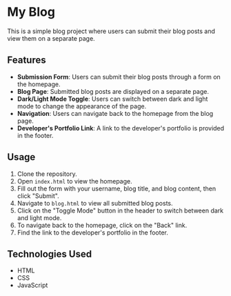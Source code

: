 # My Blog

This is a simple blog project where users can submit their blog posts and view them on a separate page.

## Features

- **Submission Form**: Users can submit their blog posts through a form on the homepage.
- **Blog Page**: Submitted blog posts are displayed on a separate page.
- **Dark/Light Mode Toggle**: Users can switch between dark and light mode to change the appearance of the page.
- **Navigation**: Users can navigate back to the homepage from the blog page.
- **Developer's Portfolio Link**: A link to the developer's portfolio is provided in the footer.

## Usage

1. Clone the repository.
2. Open `index.html` to view the homepage.
3. Fill out the form with your username, blog title, and blog content, then click "Submit".
4. Navigate to `blog.html` to view all submitted blog posts.
5. Click on the "Toggle Mode" button in the header to switch between dark and light mode.
6. To navigate back to the homepage, click on the "Back" link.
7. Find the link to the developer's portfolio in the footer.

## Technologies Used

- HTML
- CSS
- JavaScript

